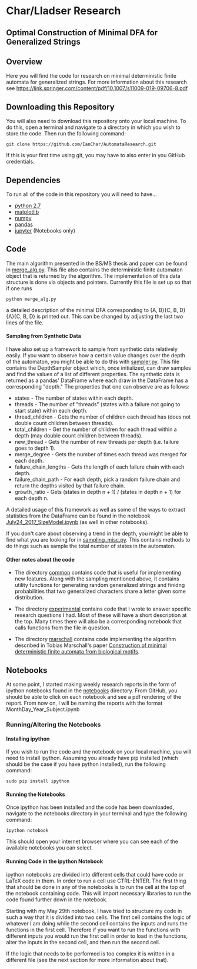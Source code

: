 # Char/Lladser Research
## Optimal Construction of Minimal DFA for Generalized Strings
## Overview

Here you will find the code for research on minimal deterministic finite automata for generalized strings. For more information about this research see https://link.springer.com/content/pdf/10.1007/s11009-019-09706-8.pdf

## Downloading this Repository
You will also need to download this repository onto your local machine. To do
this, open a terminal and navigate to a directory in which you wish to store
the code. Then run the following command:

```
git clone https://github.com/IanChar/AutomataResearch.git
```

If this is your first time using git, you may have to also enter in you GitHub
credentials.

## Dependencies

To run all of the code in this repository you will need to have...

* [python 2.7](https://www.python.org/download/releases/2.7/)
* [matplotlib](https://matplotlib.org/)
* [numpy](http://www.numpy.org/)
* [pandas](https://pandas.pydata.org/)
* [jupyter](http://jupyter.org/) (Notebooks only)

## Code

The main algorithm presented in the BS/MS thesis and paper can be found in [merge_alg.py](./merge_alg.py). This file also contains the deterministic finite automaton object that is returned by the algorithm. The implementation of this data structure is done via objects and pointers. Currently this file is set up so that if one runs

```
python merge_alg.py
```

a detailed description of the minimal DFA corresponding to {A, B}{C, B, D}{A}{C, B, D} is printed out. This can be changed by adjusting the last two lines of the file.

#### Sampling from Synthetic Data

I have also set up a framework to sample from synthetic data relatively easily. If you want to observe how a certain value changes over the depth of the automaton, you might be able to do this with [sampler.py](./common/sampler.py). This file contains the DepthSampler object which, once initialized, can draw samples and find the values of a list of different properties. The synthetic data is returned as a pandas' DataFrame where each draw in the DataFrame has a corresponding "depth." The properties that one can observe are as follows:

* states - The number of states within each depth.
* threads - The number of "threads" (states with a failure not going to start state) within each depth.
* thread_children - Gets the number of children each thread has (does not double count children between threads).
* total_children - Get the number of children for each thread within a depth (may double count children between threads).
* new_thread - Gets the number of new threads per depth (i.e. failure goes to depth 1).
* merge_degree - Gets the number of times each thread was merged for each depth.
* failure_chain_lengths - Gets the length of each failure chain with each depth.
* failure_chain_path - For each depth, pick a random failure chain and return the depths visited by that failure chain.
* growth_ratio - Gets (states in depth n + 1) / (states in depth n + 1) for each depth n.

A detailed usage of this framework as well as some of the ways to extract statistics from the DataFrame can be found in the notebook [July24_2017_SizeModel.ipynb](./notebooks/July24_2017_SizeModel.ipynb) (as well in other notebooks).

If you don't care about observing a trend in the depth, you might be able to find what you are looking for in [sampling_misc.py](./common/sampling_misc.py). This contains methods to do things such as sample the total number of states in the automaton.

#### Other notes about the code

* The directory [common](./common) contains code that is useful for implementing new features. Along with the sampling mentioned above, it contains utility functions for generating random generalized strings and finidng probabilities that two generalized characters share a letter given some distribution.

* The directory [experimental](./experimental) contains code that I wrote to answer specific research questions I had. Most of these will have a short description at the top. Many times there will also be a corresponding notebook that calls functions from the file in question.

* The directory [marschall](./marschall) contains code implementing the algorithm described in Tobias Marschall's paper [Construction of minimal deterministic finite automata from biological motifs](https://www.sciencedirect.com/science/article/pii/S0304397510006948).

## Notebooks

At some point, I started making weekly research reports in the form of ipython notebooks
found in the [notebooks](./notebooks) directory. From GitHub, you should be
able to click on each notebook and see a pdf rendering of the report. From now
on, I will be naming the reports with the format MonthDay\_Year\_Subject.ipynb

### Running/Altering the Notebooks

#### Installing ipython
If you wish to run the code and the notebook on your local machine, you will
need to install ipython. Assuming you already have pip installed (which should
be the case if you have python installed), run the following command:

```
sudo pip install ipython
```

#### Running the Notebooks
Once ipython has been installed and the code has been downloaded, navigate to
the notebooks directory in your terminal and type the following command:

```
ipython notebook
```

This should open your internet browser where you can see each of the available
notebooks you can select.

#### Running Code in the ipython Notebook
ipython notebooks are divided into different cells that could have code or
LaTeX code in them. In order to run a cell use CTRL-ENTER. The first thing that
should be done in any of the notebooks is to run the cell at the top of the
notebook containing code. This will import necessary libraries to run the code
found further down in the notebook.

Starting with my May 29th notebook, I have tried to structure my code in such
a way that it is divided into two cells. The first cell contains the logic of
whatever I am doing while the second cell contains the inputs and runs the
functions in the first cell. Therefore if you want to run the functions with
different inputs you would run the first cell in order to load in the functions,
alter the inputs in the second cell, and then run the second cell.

If the logic that needs to be performed is too complex it is written in a
different file (see the next section for more information about that).
